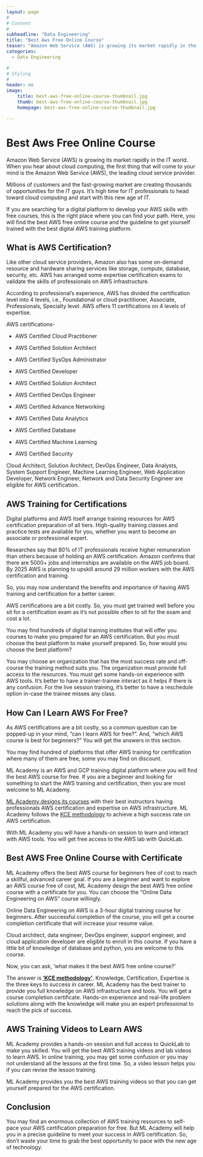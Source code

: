 ```yaml
---
layout: page
#
# Content
#
subheadline: "Data Engineering"
title: "Best Aws Free Online Course"
teaser: "Amazon Web Service (AWS) is growing its market rapidly in the IT world. When you hear about cloud computing, the first thing that will come to your mind is the Amazon Web Service (AWS), the leading cloud service provider.Millions of customers and the fast-growing market are creating thousands of opportunities for the IT guys. It’s high time for IT professionals to head towa"
categories:
  - Data Engineering

#
# Styling
#
header: no
image:
    title: best-aws-free-online-course-thumbnail.jpg
    thumb: best-aws-free-online-course-thumbnail.jpg
    homepage: best-aws-free-online-course-thumbnail.jpg

---
```


# Best Aws Free Online Course

Amazon Web Service (AWS) is growing its market rapidly in the IT world. When you hear about cloud computing, the first thing that will come to your mind is the Amazon Web Service (AWS), the leading cloud service provider.


Millions of customers and the fast-growing market are creating thousands of opportunities for the IT guys. It’s high time for IT professionals to head toward cloud computing and start with this new age of IT.


If you are searching for a digital platform to develop your AWS skills with free courses, this is the right place where you can find your path. Here, you will find the best AWS free online course and the guideline to get yourself trained with the best digital AWS training platform.


**What is AWS Certification?**
------------------------------


Like other cloud service providers, Amazon also has some on-demand resource and hardware sharing services like storage, compute, database, security, etc. AWS has arranged some expertise certification exams to validate the skills of professionals on AWS infrastructure. 


According to professional’s experience, AWS has divided the certification level into 4 levels, i.e., Foundational or cloud practitioner, Associate, Professionals, Specialty level. AWS offers 11 certifications on 4 levels of expertise.


AWS certifications- 


* AWS Certified Cloud Practitioner
* AWS Certified Solution Architect
* AWS Certified SysOps Administrator
* AWS Certified Developer


* AWS Certified Solution Architect
* AWS Certified DevOps Engineer
* AWS Certified Advance Networking


* AWS Certified Data Analytics
* AWS Certified Database
* AWS Certified Machine Learning
* AWS Certified Security


Cloud Architect, Solution Architect, DevOps Engineer, Data Analysts, System Support Engineer, Machine Learning Engineer, Web Application Developer, Network Engineer, Network and Data Security Engineer are eligible for AWS certification.


**AWS Training for Certifications**
-----------------------------------


Digital platforms and AWS itself arrange training resources for AWS certification preparation of all tiers. High-quality training classes and practice tests are available for you, whether you want to become an associate or professional expert. 


Researches say that 80% of IT professionals receive higher remuneration than others because of holding an AWS certification. Amazon confirms that there are 5000+ jobs and internships are available on the AWS job board. By 2025 AWS is planning to upskill around 29 million workers with the AWS certification and training.


So, you may now understand the benefits and importance of having AWS training and certification for a better career. 


AWS certifications are a bit costly. So, you must get trained well before you sit for a certification exam as it’s not possible often to sit for the exam and cost a lot.


You may find hundreds of digital training institutes that will offer you courses to make you prepared for an AWS certification. But you must choose the best platform to make yourself prepared. So, how would you choose the best platform?


You may choose an organization that has the most success rate and off-course the training method suits you. The organization must provide full access to the resources. You must get some hands-on experience with AWS tools. It’s better to have a trainer-trainee interact as it helps if there is any confusion. For the live session training, it’s better to have a reschedule option in-case the trainee misses any class.


**How Can I Learn AWS For Free?**
---------------------------------


As AWS certifications are a bit costly, so a common question can be popped-up in your mind, “can I learn AWS for free?”. And, “which AWS course is best for beginners?” You will get the answers in this section.


You may find hundred of platforms that offer AWS training for certification where many of them are free, some you may find on discount. 


ML Academy is an AWS and GCP training digital platform where you will find the best AWS course for free. If you are a beginner and looking for something to start the AWS training and certification, then you are most welcome to ML Academy.


[ML Academy designs its courses](https://mlacademy.io/course/free-online-data-engineering-on-aws-3-hrs/) with their best instructors having professionals AWS certification and expertise on AWS infrastructure. ML Academy follows the [KCE methodology](https://mlacademy.io/kce-process/) to achieve a high success rate on AWS certification. 


With ML Academy you will have a hands-on session to learn and interact with AWS tools. You will get free access to the AWS lab with QuickLab.


**Best AWS Free Online Course with Certificate**
------------------------------------------------


ML Academy offers the best AWS course for beginners free of cost to reach a skillful, advanced career goal. If you are a beginner and want to explore an AWS course free of cost, ML Academy design the best AWS free online course with a certificate for you. You can choose the “Online Data Engineering on AWS” course willingly.


Online Data Engineering on AWS is a 3-hour digital training course for beginners. After successful completion of the course, you will get a course completion certificate that will increase your resume value.


Cloud architect, data engineer, DevOps engineer, support engineer, and cloud application developer are eligible to enroll in this course. If you have a little bit of knowledge of database and python, you are welcome to this course.


Now, you can ask, ‘what makes it the best AWS free online course?’


The answer is **[‘KCE methodology’](https://mlacademy.io/kce-process/)**. Knowledge, Certification, Expertise is the three keys to success in career. ML Academy has the best trainer to provide you full knowledge on AWS infrastructure and tools. You will get a course completion certificate. Hands-on experience and real-life problem solutions along with the knowledge will make you an expert professional to reach the pick of success.


**AWS Training Videos to Learn AWS**
------------------------------------


ML Academy provides a hands-on session and full access to QuickLab to make you skilled. You will get the best AWS training videos and lab videos to learn AWS. In online training, you may get some confusion or you may not understand all the lessons at the first time. So, a video lesson helps you if you can revise the lesson training. 


ML Academy provides you the best AWS training videos so that you can get yourself prepared for the AWS certification.


**Conclusion**
--------------


You may find an enormous collection of AWS training resources to self-pace your AWS certification preparation for free. But ML Academy will help you in a precise guideline to meet your success in AWS certification. So, don’t waste your time to grab the best opportunity to pace with the new age of technology.


